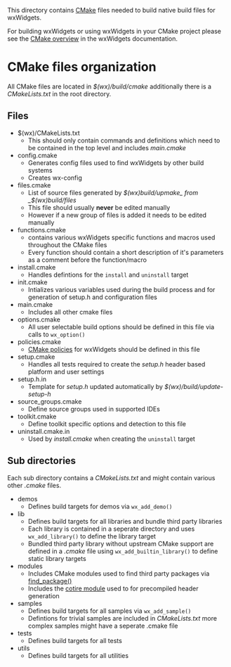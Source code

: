 This directory contains [CMake][1] files needed to build
native build files for wxWidgets.

For building wxWidgets or using wxWidgets in your CMake project please see
the [CMake overview](../../docs/doxygen/overviews/cmake.md) in the wxWidgets
documentation.

CMake files organization
========================
All CMake files are located in _$(wx)/build/cmake_ additionally there is a
_CMakeLists.txt_ in the root directory.

Files
-----
* $(wx)/CMakeLists.txt
    * This should only contain commands and definitions which need to be
      contained in the top level and includes _main.cmake_
* config.cmake
    * Generates config files used to find wxWidgets by other build systems
    * Creates wx-config
* files.cmake
    * List of source files generated by _$(wx)build/upmake_ from _$(wx)build/files_
    * This file should usually **never** be edited manually
    * However if a new group of files is added it needs to be edited manually
* functions.cmake
    * contains various wxWidgets specific functions and macros used throughout
      the CMake files
    * Every function should contain a short description of it's parameters as
      a comment before the function/macro
* install.cmake
    * Handles defintions for the `install` and `uninstall` target
* init.cmake
    * Intializes various variables used during the build process and for
      generation of setup.h and configuration files
* main.cmake
    * Includes all other cmake files
* options.cmake
    * All user selectable build options should be defined in this file via
      calls to `wx_option()`
* policies.cmake
    * [CMake policies][2] for wxWidgets should be defined in this file
* setup.cmake
    * Handles all tests required to create the _setup.h_ header based
      platform and user settings
* setup.h.in
    * Template for _setup.h_ updated automatically by _$(wx)/build/update-setup-h_
* source_groups.cmake
    * Define source groups used in supported IDEs
* toolkit.cmake
    * Define toolkit specific options and detection to this file
* uninstall.cmake.in
    * Used by _install.cmake_ when creating the `uninstall` target

Sub directories
---------------
Each sub directory contains a _CMakeLists.txt_ and might contain various other
_.cmake_ files.

* demos
    * Defines build targets for demos via `wx_add_demo()`
* lib
    * Defines build targets for all libraries and bundle third party libraries
    * Each library is contained in a seperate directory and uses
      `wx_add_library()` to define the library target
    * Bundled third party library without upstream CMake support are defined in
      a _.cmake_ file using `wx_add_builtin_library()` to define static library
      targets
* modules
    * Includes CMake modules used to find third party packages via [find_package()][3]
    * Includes the [cotire module][4] used to for precompiled header generation
* samples
    * Defines build targets for all samples via `wx_add_sample()`
    * Defintions for trivial samples are included in _CMakeLists.txt_ more
      complex samples might have a seperate .cmake file
* tests
    * Defines build targets for all tests
* utils
    * Defines build targets for all utilities


[1]: https://cmake.org
[2]: https://cmake.org/cmake/help/latest/manual/cmake-policies.7.html
[3]: https://cmake.org/cmake/help/latest/command/find_package.html
[4]: https://github.com/sakra/cotire/
